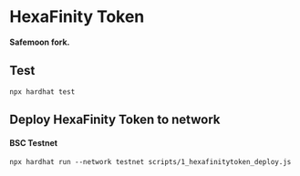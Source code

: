 # HexaFinity Token
**Safemoon fork.**

## Test
```shell
npx hardhat test
```

## Deploy HexaFinity Token to network
#### BSC Testnet
```shell
npx hardhat run --network testnet scripts/1_hexafinitytoken_deploy.js
```


